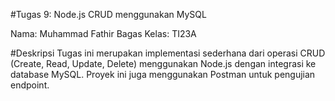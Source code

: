 #Tugas 9: Node.js CRUD menggunakan MySQL

Nama: Muhammad Fathir Bagas
Kelas: TI23A

#Deskripsi
Tugas ini merupakan implementasi sederhana dari operasi CRUD (Create, Read, Update, Delete) menggunakan Node.js dengan integrasi ke database MySQL. 
Proyek ini juga menggunakan Postman untuk pengujian endpoint.
